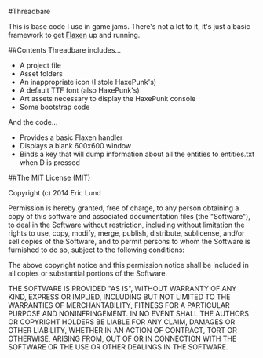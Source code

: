#Threadbare

This is base code I use in game jams. 
There's not a lot to it, it's just a basic framework to get [Flaxen](https://github.com/Scriptorum/Flaxen) up and running.

##Contents
Threadbare includes...
* A project file
* Asset folders
* An inappropriate icon (I stole HaxePunk's)
* A default TTF font (also HaxePunk's)
* Art assets necessary to display the HaxePunk console
* Some bootstrap code

And the code...
* Provides a basic Flaxen handler
* Displays a blank 600x600 window
* Binds a key that will dump information about all the entities to entities.txt when D is pressed

##The MIT License (MIT)

Copyright (c) 2014 Eric Lund

Permission is hereby granted, free of charge, to any person obtaining a copy
of this software and associated documentation files (the "Software"), to deal
in the Software without restriction, including without limitation the rights
to use, copy, modify, merge, publish, distribute, sublicense, and/or sell
copies of the Software, and to permit persons to whom the Software is
furnished to do so, subject to the following conditions:

The above copyright notice and this permission notice shall be included in all
copies or substantial portions of the Software.

THE SOFTWARE IS PROVIDED "AS IS", WITHOUT WARRANTY OF ANY KIND, EXPRESS OR
IMPLIED, INCLUDING BUT NOT LIMITED TO THE WARRANTIES OF MERCHANTABILITY,
FITNESS FOR A PARTICULAR PURPOSE AND NONINFRINGEMENT. IN NO EVENT SHALL THE
AUTHORS OR COPYRIGHT HOLDERS BE LIABLE FOR ANY CLAIM, DAMAGES OR OTHER
LIABILITY, WHETHER IN AN ACTION OF CONTRACT, TORT OR OTHERWISE, ARISING FROM,
OUT OF OR IN CONNECTION WITH THE SOFTWARE OR THE USE OR OTHER DEALINGS IN THE
SOFTWARE.
